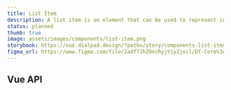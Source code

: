 ```yaml
---
title: List Item
description: A list item is an element that can be used to represent individual items in a list.
status: planned
thumb: true
image: assets/images/components/list-item.png
storybook: https://vue.dialpad.design/?path=/story/components-list-item--default
figma_url: https://www.figma.com/file/2adf7JhZOncRyjYiy2joil/DT-Core%3A-Components-7?node-id=10732%3A69390
---
```


<code-well-header class="d-d-block">
  <ul>
    <dt-list-item navigationType="tab">
      <template #left>
        <dt-icon name="check" />
      </template>
      <span />
      <template #subtitle>
        <span />{subtitle}
      </template>
      <template #bottom>
        {bottom}
      </template>
      <template #right>
        <dt-icon name="external-link" />
      </template>
    </dt-list-item>
  </ul>
</code-well-header>

## Vue API

<component-vue-table component-name="listitem" />
